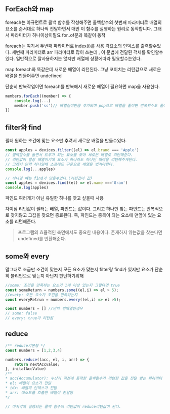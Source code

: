 ## ForEach와 map

foreach는 아규먼트로 콜백 함수를 작성해주면 콜백함수의 첫번째 파라미터로 배열의 요소를 순서대로 하나씩 전달하면서 매번 이 함수를 실행하는 원리로 동작합니다. 그래서 파라미터가 하나이상이필요
for..of문과 똑같이 동작

foreach는 여기서
두번째 파라미터로 index(i)를 사용 각요소의 인덱스를 출력할수있다.
세번쨰 파리미터로 arr 파라미터로 많이 쓰는데 , 이 문법에 전달된 객체를 확인할수있다.
일반적으로 잘사용하지는 않지만 
배열에 상황에따라 필요할수는있다.

map
foreach와 똑같은데 새로운 배열이 리턴된다.  그냥 포이치는 리턴값으로 새로운 배열을 만들어주면 undefined

단순히 반복작업이면 foreach를 반복해서 새로운 배열이 필요하면 map을 사용한다.

```js
members.forEach((member) => {
	console.log(...)
	member.push('ss')// 배열길이만큼 추가되며 pop으로 배열을 줄이면 반복횟수도 줄어들기에 주의한다.
})
```

## filter와 find
필터
원하는 조건에 맞는 요소만 추려서 새로운 배열을 만들수있다.
```js
const apples = devices.filter((el) => el.brand === 'Apple')
// 콜백함수를 돌면서 트루가 되는 요소를 모아 새로운 배열로 리턴해준다.
// 리턴값이 항상 배열이기에 요소가 하나라도 하나인 배여을 리턴해주게된다.
// 그래서 만약 하나일때 스프레드 구문으로 배열을 벗겨야한다.
console.log(...apples)

// 하나일 떄는 find가 맞을수있다.(리턴값이 값)
const apples = devices.find((el) => el.name ==='Gram')
console.log(apples)
```
파인드
여러개가 아닌 유일한 하나를 찾고 싶을때 사용

차이점
리턴값이 필터는 배열, 파인드는 값이다. 그리고 하나만 찾는 파인드는 반복적으로 찾지않고 그값을 찾으면 종료된다.
즉, 파인드는 중복이 되는 요소에 맨앞에 있는 요소를 리턴해준다.
> 프로그램의 효율적인 측면에서도 중요한 내용이다.
> 존재하지 않는값을 찾는다면 undefined를 반환해준다.

## some와 every
말그대로 조금만 조건이 맞는지 모든 요소가 맞는지
filter랑 find가 있지만 요소가 단순히 불리언으로 맞는지 아닌지 판단하기위해
```js
//some: 조건을 만족하는 요소가 1개 이상 있는지 그렇다면 true
const someReturn = numbers.some((el,i) => el > 5);
//evety: 모든 요소가 조건을 만족하는지
const everyRetrun = numbers.every((el,i) => el >5);

const numbers = [] //만약 빈배열인경우
// some: false
// every: true가 리턴됨
```

## reduce
```js
/** reduce기본형 */
const numbers = [1,2,3,4]

numbers.reduce((acc, el, i, arr) => {
	return nextAccvalue;
}, initalAccValue)
/**
* acc(Accumulator): 누산기 직전에 동작한 콜백함수가 리턴한 값을 전달 받는 파라미터
* el: 배열의 요소가 전달
* idx: 배열의 인덱스가 전달
* arr: 매소드를 호출한 배열이 전달됨
*/

// 마지막에 실행되는 콜백 함수의 리턴값이 reduce리턴값이 된다.
```

